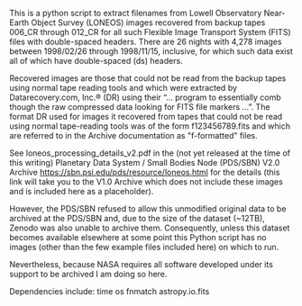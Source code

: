 This is a python script to extract filenames from Lowell Observatory Near-Earth Object Survey (LONEOS) images recovered from backup tapes 006_CR through 012_CR for all such Flexible Image Transport System (FITS) files with double-spaced headers. There are 26 nights with 4,278 images between 1998/02/26 through 1998/11/15, inclusive, for which such data exist all of which have double-spaced (ds) headers. 

Recovered images are those that could not be read from the backup tapes using normal tape reading tools and which were extracted by Datarecovery.com, Inc.® (DR) using their “… program to essentially comb though the raw compressed data looking for FITS file markers …”. The format DR used for images it recovered from tapes that could not be read using normal tape-reading tools was of the form f123456789.fits and which are referred to in the Archive documentation as "f-formatted" files.

See loneos_processing_details_v2.pdf in the (not yet released at the time of this writing) Planetary Data System / Small Bodies Node (PDS/SBN) V2.0 Archive  https://sbn.psi.edu/pds/resource/loneos.html for the details (this link will take you to the V1.0 Archive which does not include these images and is included here as a placeholder). 

However, the PDS/SBN refused to allow this unmodified original data to be archived at the PDS/SBN and, due to the size of the dataset (~12TB), Zenodo was also unable to archive them. Consequently, unless this dataset becomes available elsewhere at some point this Python script has no images (other than the few example files included here) on which to run.

Nevertheless, because NASA requires all software developed under its support to be archived I am doing so here.

Dependencies include: 
time 
os 
fnmatch 
astropy.io.fits
